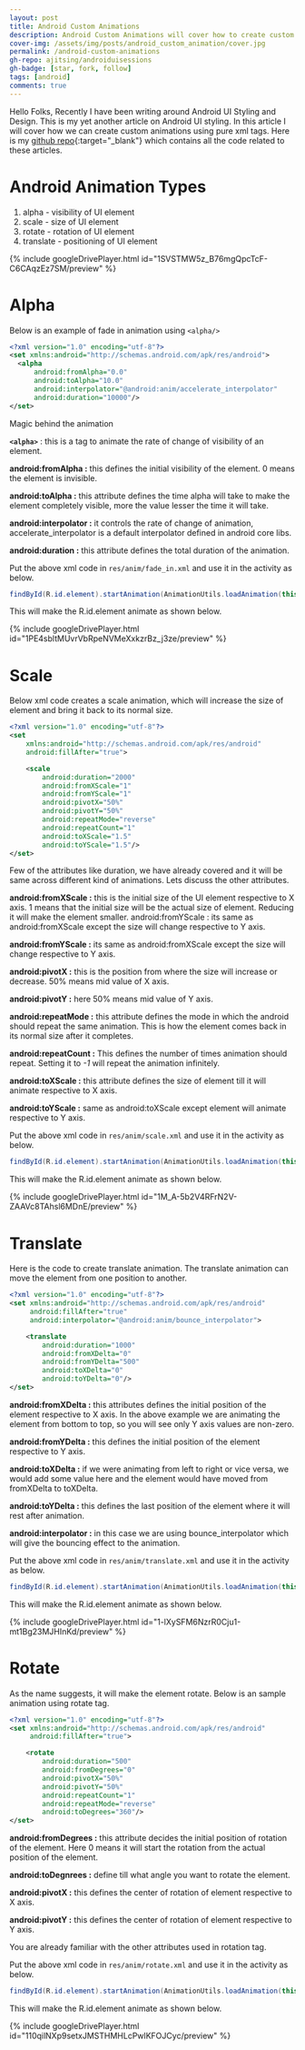 ```yaml
---
layout: post
title: Android Custom Animations
description: Android Custom Animations will cover how to create custom animations using pure xml tags e.g "alpha", "scale", "translate" and "rotate".
cover-img: /assets/img/posts/android_custom_animation/cover.jpg
permalink: /android-custom-animations
gh-repo: ajitsing/androiduisessions
gh-badge: [star, fork, follow]
tags: [android]
comments: true
---
```


Hello Folks, Recently I have been writing around Android UI Styling and Design. This is my yet another article on Android UI styling. In this article I will cover how we can create custom animations using pure xml tags. Here is my [github repo](https://github.com/ajitsing/androiduisessions){:target="_blank"} which contains all the code related to these articles.

# Android Animation Types

1. alpha - visibility of UI element
2. scale - size of UI element
3. rotate - rotation of UI element
4. translate - positioning of UI element

{% include googleDrivePlayer.html id="1SVSTMW5z_B76mgQpcTcF-C6CAqzEz7SM/preview" %}
<br>

# Alpha

Below is an example of fade in animation using ```<alpha/>```

```xml
<?xml version="1.0" encoding="utf-8"?>
<set xmlns:android="http://schemas.android.com/apk/res/android">
  <alpha
      android:fromAlpha="0.0"
      android:toAlpha="10.0"
      android:interpolator="@android:anim/accelerate_interpolator"
      android:duration="10000"/>
</set>
```

Magic behind the animation

**```<alpha>```** : this is a tag to animate the rate of change of visibility of an element.

**android:fromAlpha :** this defines the initial visibility of the element. 0 means the element is invisible.

**android:toAlpha :** this attribute defines the time alpha will take to make the element completely visible, more the value lesser the time it will take.

**android:interpolator :** it controls the rate of change of animation, accelerate_interpolator is a default interpolator defined in android core libs.

**android:duration :** this attribute defines the total duration of the animation.

Put the above xml code in ```res/anim/fade_in.xml``` and use it in the activity as below.

```java
findById(R.id.element).startAnimation(AnimationUtils.loadAnimation(this, R.anim.fade_in));
```

This will make the R.id.element animate as shown below.

{% include googleDrivePlayer.html id="1PE4sbltMUvrVbRpeNVMeXxkzrBz_j3ze/preview" %}
<br>

# Scale

Below xml code creates a scale animation, which will increase the size of element and bring it back to its normal size.

```xml
<?xml version="1.0" encoding="utf-8"?>
<set
    xmlns:android="http://schemas.android.com/apk/res/android"
    android:fillAfter="true">

    <scale
        android:duration="2000"
        android:fromXScale="1"
        android:fromYScale="1"
        android:pivotX="50%"
        android:pivotY="50%"
        android:repeatMode="reverse"
        android:repeatCount="1"
        android:toXScale="1.5"
        android:toYScale="1.5"/>
</set>
```

Few of the attributes like duration, we have already covered and it will be same across different kind of animations. Lets discuss the other attributes.

**android:fromXScale :** this is the initial size of the UI element respective to X axis. 1 means that the initial size will be the actual size of element. Reducing it will make the element smaller.
android:fromYScale : its same as android:fromXScale except the size will change respective to Y axis.

**android:fromYScale :** its same as android:fromXScale except the size will change respective to Y axis.

**android:pivotX :** this is the position from where the size will increase or decrease. 50% means mid value of X axis.

**android:pivotY :** here 50% means mid value of Y axis.

**android:repeatMode :** this attribute defines the mode in which the android should repeat the same animation. This is how the element comes back in its normal size after it completes.

**android:repeatCount :** This defines the number of times animation should repeat. Setting it to *-1* will repeat the animation infinitely.

**android:toXScale :** this attribute defines the size of element till it will animate respective to X axis.

**android:toYScale :** same as android:toXScale except element will animate respective to Y axis.

Put the above xml code in ```res/anim/scale.xml``` and use it in the activity as below.

```java
findById(R.id.element).startAnimation(AnimationUtils.loadAnimation(this, R.anim.scale));
```

This will make the R.id.element animate as shown below.

{% include googleDrivePlayer.html id="1M_A-5b2V4RFrN2V-ZAAVc8TAhsl6MDnE/preview" %}
<br>

# Translate

Here is the code to create translate animation. The translate animation can move the element from one position to another.

```xml
<?xml version="1.0" encoding="utf-8"?>
<set xmlns:android="http://schemas.android.com/apk/res/android"
     android:fillAfter="true"
     android:interpolator="@android:anim/bounce_interpolator">

    <translate
        android:duration="1000"
        android:fromXDelta="0"
        android:fromYDelta="500"
        android:toXDelta="0"
        android:toYDelta="0"/>
</set>
```

**android:fromXDelta :** this attributes defines the initial position of the element respective to X axis. In the above example we are animating the element from bottom to top, so you will see only Y axis values are non-zero.

**android:fromYDelta :** this defines the initial position of the element respective to Y axis.

**android:toXDelta :** if we were animating from left to right or vice versa, we would add some value here and the element would have moved from fromXDelta to toXDelta.

**android:toYDelta :** this defines the last position of the element where it will rest after animation.

**android:interpolator :** in this case we are using bounce_interpolator which will give the bouncing effect to the animation.

Put the above xml code in ```res/anim/translate.xml``` and use it in the activity as below.

```java
findById(R.id.element).startAnimation(AnimationUtils.loadAnimation(this, R.anim.translate));
```

This will make the R.id.element animate as shown below.

{% include googleDrivePlayer.html id="1-lXySFM6NzrR0Cju1-mt1Bg23MJHInKd/preview" %}
<br>

# Rotate

As the name suggests, it will make the element rotate. Below is an sample animation using rotate tag.

```xml
<?xml version="1.0" encoding="utf-8"?>
<set xmlns:android="http://schemas.android.com/apk/res/android"
     android:fillAfter="true">

    <rotate
        android:duration="500"
        android:fromDegrees="0"
        android:pivotX="50%"
        android:pivotY="50%"
        android:repeatCount="1"
        android:repeatMode="reverse"
        android:toDegrees="360"/>
</set>
```

**android:fromDegrees :** this attribute decides the initial position of rotation of the element. Here 0 means it will start the rotation from the actual position of the element.

**android:toDegnrees :** define till what angle you want to rotate the element.

**android:pivotX :** this defines the center of rotation of element respective to X axis.

**android:pivotY :** this defines the center of rotation of element respective to Y axis.

You are already familiar with the other attributes used in rotation tag.

Put the above xml code in ```res/anim/rotate.xml``` and use it in the activity as below.

```java
findById(R.id.element).startAnimation(AnimationUtils.loadAnimation(this, R.anim.rotate));
```

This will make the R.id.element animate as shown below.

{% include googleDrivePlayer.html id="110qilNXp9setxJMSTHMHLcPwlKFOJCyc/preview" %}
